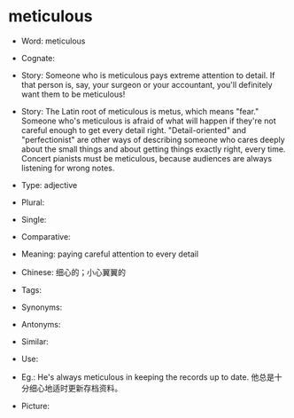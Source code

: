 # meticulous

- Word: meticulous
- Cognate: 
- Story: Someone who is meticulous pays extreme attention to detail. If that person is, say, your surgeon or your accountant, you'll definitely want them to be meticulous!
- Story: The Latin root of meticulous is metus, which means "fear." Someone who's meticulous is afraid of what will happen if they're not careful enough to get every detail right. "Detail-oriented" and "perfectionist" are other ways of describing someone who cares deeply about the small things and about getting things exactly right, every time. Concert pianists must be meticulous, because audiences are always listening for wrong notes.

- Type: adjective
- Plural: 
- Single: 
- Comparative: 
- Meaning: paying careful attention to every detail
- Chinese: 细心的；小心翼翼的
- Tags: 
- Synonyms: 
- Antonyms: 
- Similar: 
- Use: 
- Eg.: He's always meticulous in keeping the records up to date. 他总是十分细心地适时更新存档资料。
- Picture: 

